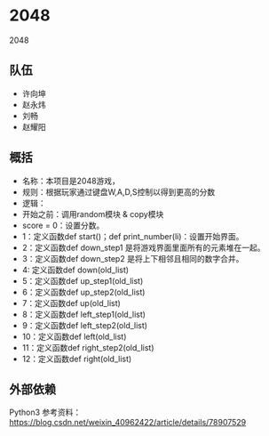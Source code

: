 # 2048
2048
## 队伍
* 许向坤
* 赵永炜
* 刘畅
* 赵耀阳
## 概括
* 名称：本项目是2048游戏，
* 规则：根据玩家通过键盘W,A,D,S控制以得到更高的分数
* 逻辑：
* 开始之前：调用random模块 & copy模块
* score = 0：设置分数。
* 1：定义函数def start()；def print_number(li)：设置开始界面。
* 2：定义函数def down_step1 是将游戏界面里面所有的元素堆在一起。
* 3：定义函数def down_step2 是将上下相邻且相同的数字合并。
* 4: 定义函数def down(old_list)
* 5：定义函数def up_step1(old_list)
* 6：定义函数def up_step2(old_list)
* 7：定义函数def up(old_list)
* 8：定义函数def left_step1(old_list)
* 9：定义函数def left_step2(old_list)
* 10：定义函数def left(old_list)
* 11：定义函数def right_step2(old_list)
* 12：定义函数def right(old_list)
## 外部依赖
Python3
参考资料：https://blog.csdn.net/weixin_40962422/article/details/78907529
